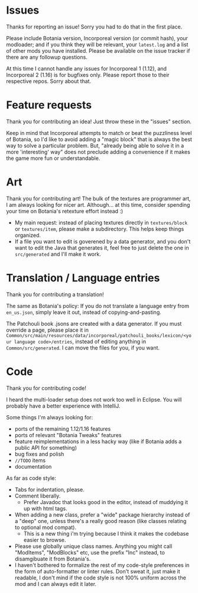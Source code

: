 # Issues

Thanks for reporting an issue! Sorry you had to do that in the first place.

Please include Botania version, Incorporeal version (or commit hash), your modloader; and if you think they will be relevant, your `latest.log` and a list of other mods you have installed. Please be available on the issue tracker if there are any followup questions.

At this time I cannot handle any issues for Incorporeal 1 (1.12), and Incorporeal 2 (1.16) is for bugfixes only. Please report those to their respective repos. Sorry about that.

# Feature requests

Thank you for contributing an idea! Just throw these in the "issues" section.

Keep in mind that Incorporeal attempts to match or beat the puzzliness level of Botania, so I'd like to avoid adding a "magic block" that is always the best way to solve a particular problem. But, "already being able to solve it in a more 'interesting' way" does not preclude adding a convenience if it makes the game more fun or understandable.

# Art

Thank you for contributing art! The bulk of the textures are programmer art, I am always looking for nicer art. Although... at this time, consider spending your time on Botania's retexture effort instead :)

* My main request: instead of placing textures directly in `textures/block` or `textures/item`, please make a subdirectory. This helps keep things organized.
* If a file you want to edit is goverened by a data generator, and you don't want to edit the Java that generates it, feel free to just delete the one in `src/generated` and I'll make it work.

# Translation / Language entries

Thank you for contributing a translation!

The same as Botania's policy: If you do not translate a language entry from `en_us.json`, simply leave it out, instead of copying-and-pasting.

The Patchouli book .jsons are created with a data generator. If you must override a page, please place it in `Common/src/main/resources/data/incorporeal/patchouli_books/lexicon/<your language code>/entries`, instead of editing anything in `Common/src/generated`. I can move the files for you, if you want.

# Code

Thank you for contributing code!

I heard the multi-loader setup does not work too well in Eclipse. You will probably have a better experience with IntelliJ.

Some things I'm always looking for:

* ports of the remaining 1.12/1.16 features
* ports of relevant "Botania Tweaks" features
* feature reimplementations in a less hacky way (like if Botania adds a public API for something)
* bug fixes and polish
* `//TODO` items
* documentation

As far as code style:

* Tabs for indentation, please.
* Comment liberally.
  * Prefer Javadoc that looks good in the editor, instead of muddying it up with html tags.
* When adding a new class, prefer a "wide" package hierarchy instead of a "deep" one, unless there's a really good reason (like classes relating to optional mod compat).
  * This is a new thing i'm trying because I think it makes the codebase easier to browse.
* Please use globally unique class names. Anything you might call "ModItems", "ModBlocks" etc, use the prefix "Inc" instead, to disamgibuate it from Botania's.
* I haven't bothered to formalize the rest of my code-style preferences in the form of auto-formatter or linter rules. Don't sweat it, just make it readable, I don't mind if the code style is not 100% uniform across the mod and I can always edit it later.
